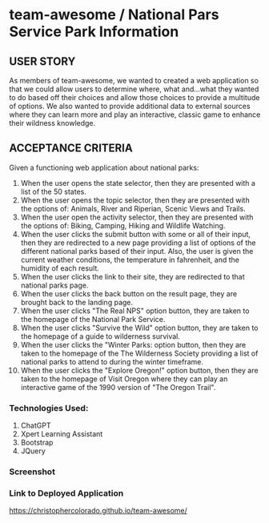 # team-awesome / National Pars Service Park Information

## USER STORY

As members of team-awesome, we wanted to created a web application so that we could allow users to determine where, what and...what they wanted to do based off their choices and allow those choices to provide a multitude of options. We also wanted to provide additional data to external sources where they can learn more and play an interactive, classic game to enhance their wildness knowledge.

## ACCEPTANCE CRITERIA

Given a functioning web application about national parks:

1. When the user opens the state selector, then they are presented with a list of the 50 states.
2. When the user opens the topic selector, then they are presented with the options of: Animals, River and Riperian, Scenic Views and Trails.
3. When the user open the activity selector, then they are presented with the options of: Biking, Camping, Hiking and Wildlife Watching.
4. When the user clicks the submit button with some or all of their input, then they are redirected to a new page providing a list of options of the different national parks based of their input. Also, the user is given the current weather conditions, the temperature in fahrenheit, and the humidity of each result.
5. When the user clicks the link to their site, they are redirected to that national parks page.
6. When the user clicks the back button on the result page, they are brought back to the landing page.
7. When the user clicks "The Real NPS" option button, they are taken to the homepage of the National Park Service.
8. When the user clicks "Survive the Wild" option button, they are taken to the homepage of a guide to wilderness survival.
9. When the user clicks the "Winter Parks: option button, then they are taken to the homepage of the The Wilderness Society providing a list of national parks to attend to during the winter timeframe.
10. When the user clicks the "Explore Oregon!" option button, then they are taken to the homepage of Visit Oregon where they can play an interactive game of the 1990 version of "The Oregon Trail".

### Technologies Used:

1. ChatGPT
2. Xpert Learning Assistant
3. Bootstrap
4. JQuery

### Screenshot

### Link to Deployed Application

https://christophercolorado.github.io/team-awesome/
